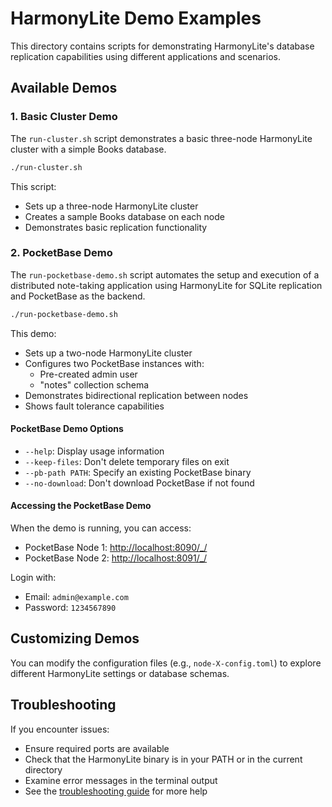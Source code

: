 # HarmonyLite Demo Examples

This directory contains scripts for demonstrating HarmonyLite's database replication capabilities using different applications and scenarios.

## Available Demos

### 1. Basic Cluster Demo

The `run-cluster.sh` script demonstrates a basic three-node HarmonyLite cluster with a simple Books database.

```bash
./run-cluster.sh
```

This script:
- Sets up a three-node HarmonyLite cluster
- Creates a sample Books database on each node
- Demonstrates basic replication functionality

### 2. PocketBase Demo

The `run-pocketbase-demo.sh` script automates the setup and execution of a distributed note-taking application using HarmonyLite for SQLite replication and PocketBase as the backend.

```bash
./run-pocketbase-demo.sh
```

This demo:
- Sets up a two-node HarmonyLite cluster
- Configures two PocketBase instances with:
  - Pre-created admin user
  - "notes" collection schema
- Demonstrates bidirectional replication between nodes
- Shows fault tolerance capabilities

#### PocketBase Demo Options

- `--help`: Display usage information
- `--keep-files`: Don't delete temporary files on exit
- `--pb-path PATH`: Specify an existing PocketBase binary
- `--no-download`: Don't download PocketBase if not found

#### Accessing the PocketBase Demo

When the demo is running, you can access:

- PocketBase Node 1: [http://localhost:8090/_/](http://localhost:8090/_/)
- PocketBase Node 2: [http://localhost:8091/_/](http://localhost:8091/_/)

Login with:
- Email: `admin@example.com`
- Password: `1234567890`

## Customizing Demos

You can modify the configuration files (e.g., `node-X-config.toml`) to explore different HarmonyLite settings or database schemas.

## Troubleshooting

If you encounter issues:

- Ensure required ports are available
- Check that the HarmonyLite binary is in your PATH or in the current directory
- Examine error messages in the terminal output
- See the [troubleshooting guide](../docs/docs/troubleshooting.md) for more help

